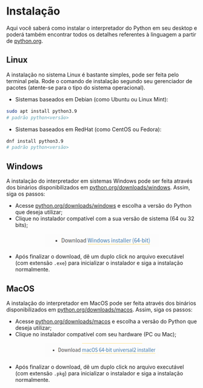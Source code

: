 # Instalação

Aqui você saberá como instalar o interpretador do Python em seu desktop e poderá também encontrar todos os detalhes referentes à linguagem a partir de [python.org](https://www.python.org).

## Linux

A instalação no sistema Linux é bastante simples, pode ser feita pelo terminal pela. Rode o comando de instalação segundo seu gerenciador de pacotes (atente-se para o tipo do sistema operacional).
<br/>

- Sistemas baseados em Debian (como Ubuntu ou Linux Mint):
```bash
sudo apt install python3.9
# padrão python<versão>
```

- Sistemas baseados em RedHat (como CentOS ou Fedora):
```bash
dnf install python3.9
# padrão python<versão>
```

## Windows

A instalação do interpretador em sistemas Windows pode ser feita através dos binários disponibilizados em [python.org/downloads/windows](https://www.python.org/downloads/windows/). Assim, siga os passos:
- Acesse [python.org/downloads/windows](https://www.python.org/downloads/windows/) e escolha a versão do Python que deseja utilizar;
- Clique no instalador compatível com a sua versão de sistema (64 ou 32 bits);
<center><img width="300px" src="../img/installation/windows-installer-download.png"/></center>

- Após finalizar o download, dê um duplo click no arquivo executável (com extensão `.exe`) para inicializar o instalador e siga a instalação normalmente.

## MacOS

A instalação do interpretador em MacOS pode ser feita através dos binários disponibilizados em [python.org/downloads/macos](https://www.python.org/downloads/macos/). Assim, siga os passos:
- Acesse [python.org/downloads/macos](https://www.python.org/downloads/macos/) e escolha a versão do Python que deseja utilizar;
- Clique no instalador compatível com seu hardware (PC ou Mac);
<center><img width="300px" src="../img/installation/macos-installer-download.png"/></center>

- Após finalizar o download, dê um duplo click no arquivo executável (com extensão `.pkg`) para inicializar o instalador e siga a instalação normalmente.
